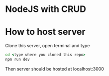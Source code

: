# NodeJS with CRUD
# How to host server
Clone this server, open terminal and type

```bat
cd <type where you cloned this repo>
npm run dev
```
Then server should be hosted at localhost:3000
